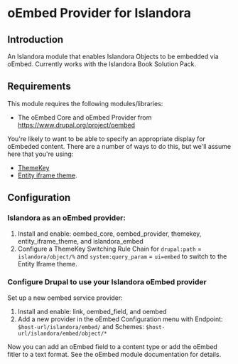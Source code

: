# oEmbed Provider for Islandora

## Introduction
An Islandora module that enables Islandora Objects to be embedded via oEmbed. Currently works with the Islandora Book Solution Pack. 


## Requirements

This module requires the following modules/libraries:

* The oEmbed Core and oEmbed Provider from https://www.drupal.org/project/oembed

You're likely to want to be able to specify an appropriate display for oEmbeded content. There are a number of ways to do this, but we'll assume here that you're using:

* [ThemeKey](https://www.drupal.org/project/themekey) 
* [Entity iframe theme](https://www.drupal.org/project/entity_iframe_theme). 


## Configuration


### Islandora as an oEmbed provider:

1. Install and enable: oembed_core, oembed_provider, themekey, entity_iframe_theme, and islandora_embed
1. Configure a ThemeKey Switching Rule Chain for `drupal:path` = `islandora/object/%` and `system:query_param` = `ui=embed` to switch to the Entity Iframe theme. 

### Configure Drupal to use your Islandora oEmbed provider


    
Set up a new oembed service provider:

1. Install and enable: link, oembed_field, and oembed
1. Add a new provider in the oEmbed Configuration menu with Endpoint: `$host-url/islandora/embed/` and Schemes: `$host-url/islandora/embed/object/*`

Now you can add an oEmbed field to a content type or add the oEmbed fitler to a text format. See the oEmbed module documentation for details. 

